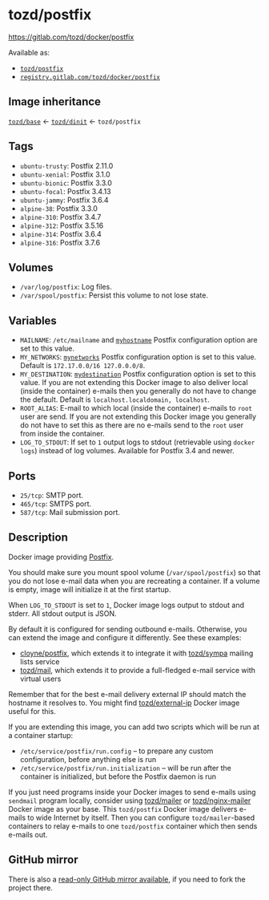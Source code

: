 # tozd/postfix

<https://gitlab.com/tozd/docker/postfix>

Available as:

- [`tozd/postfix`](https://hub.docker.com/r/tozd/postfix)
- [`registry.gitlab.com/tozd/docker/postfix`](https://gitlab.com/tozd/docker/postfix/container_registry)

## Image inheritance

[`tozd/base`](https://gitlab.com/tozd/docker/base) ← [`tozd/dinit`](https://gitlab.com/tozd/docker/dinit) ← `tozd/postfix`

## Tags

- `ubuntu-trusty`: Postfix 2.11.0
- `ubuntu-xenial`: Postfix 3.1.0
- `ubuntu-bionic`: Postfix 3.3.0
- `ubuntu-focal`: Postfix 3.4.13
- `ubuntu-jammy`: Postfix 3.6.4
- `alpine-38`: Postfix 3.3.0
- `alpine-310`: Postfix 3.4.7
- `alpine-312`: Postfix 3.5.16
- `alpine-314`: Postfix 3.6.4
- `alpine-316`: Postfix 3.7.6

## Volumes

- `/var/log/postfix`: Log files.
- `/var/spool/postfix`: Persist this volume to not lose state.

## Variables

- `MAILNAME`: `/etc/mailname` and [`myhostname`](https://www.postfix.org/postconf.5.html#myhostname) Postfix configuration option are set to this value.
- `MY_NETWORKS`: [`mynetworks`](https://www.postfix.org/postconf.5.html#mynetworks)
  Postfix configuration option is set to this value. Default is `172.17.0.0/16 127.0.0.0/8`.
- `MY_DESTINATION`: [`mydestination`](https://www.postfix.org/postconf.5.html#mynetworks)
  Postfix configuration option is set to this value.
  If you are not extending this Docker image to also deliver local (inside the container)
  e-mails then you generally do not have to change the default.
  Default is `localhost.localdomain, localhost`.
- `ROOT_ALIAS`: E-mail to which local (inside the container) e-mails to `root` user
  are send.
  If you are not extending this Docker image you generally do not have to set this
  as there are no e-mails send to the `root` user from inside the container.
- `LOG_TO_STDOUT`: If set to `1` output logs to stdout (retrievable using `docker logs`) instead of log volumes. Available for Postfix 3.4 and newer.

## Ports

- `25/tcp`: SMTP port.
- `465/tcp`: SMTPS port.
- `587/tcp`: Mail submission port.

## Description

Docker image providing [Postfix](http://www.postfix.org/).

You should make sure you mount spool volume (`/var/spool/postfix`) so that you do not
lose e-mail data when you are recreating a container. If a volume is empty, image
will initialize it at the first startup.

When `LOG_TO_STDOUT` is set to `1`, Docker image logs output to stdout and stderr. All stdout output is JSON.

By default it is configured for sending outbound e-mails. Otherwise, you can extend
the image and configure it differently. See these examples:

- [cloyne/postfix](https://github.com/cloyne/docker-postfix), which extends it to integrate
  it with [tozd/sympa](https://gitlab.com/tozd/docker/sympa) mailing lists service
- [tozd/mail](https://gitlab.com/tozd/docker/mail), which extends it to provide a full-fledged
  e-mail service with virtual users

Remember that for the best e-mail delivery external IP should match the hostname it resolves to.
You might find [tozd/external-ip](https://gitlab.com/tozd/docker/external-ip) Docker image useful
for this.

If you are extending this image, you can add two scripts which will be run at a container startup:

- `/etc/service/postfix/run.config` – to prepare any custom configuration, before anything else is run
- `/etc/service/postfix/run.initialization` – will be run after the container is initialized, but before the
  Postfix daemon is run

If you just need programs inside your Docker images to send e-mails using `sendmail` program
locally, consider using [tozd/mailer](https://gitlab.com/tozd/docker/mailer) or
[tozd/nginx-mailer](https://gitlab.com/tozd/docker/nginx-mailer) Docker image as your base.
This `tozd/postfix` Docker image delivers e-mails to wide Internet by itself.
Then you can configure `tozd/mailer`-based containers to relay e-mails to one `tozd/postfix`
container which then sends e-mails out.

## GitHub mirror

There is also a [read-only GitHub mirror available](https://github.com/tozd/docker-postfix),
if you need to fork the project there.
